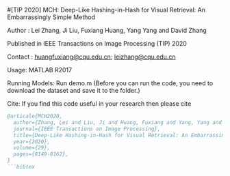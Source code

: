 #[TIP 2020] MCH: Deep-Like Hashing-in-Hash for Visual Retrieval: An Embarrassingly Simple Method

Author : Lei Zhang, Ji Liu, Fuxiang Huang, Yang Yang and David Zhang

Published in IEEE Transactions on Image Processing (TIP) 2020

Contact : huangfuxiang@cqu.edu.cn; leizhang@cqu.edu.cn 


Usage:  MATLAB R2017

Running Models:  Run demo.m (Before you can run the code, you need to download the dataset and save it to the folder.)

Cite: If you find this code useful in your research then please cite

```bibtex
@articale{MCH2020,
  author={Zhang, Lei and Liu, Ji and Huang, Fuxiang and Yang, Yang and Zhang, David},  
  journal={IEEE Transactions on Image Processing},   
  title={Deep-Like Hashing-in-Hash for Visual Retrieval: An Embarrassingly Simple Method},   
  year={2020},  
  volume={29}, 
  pages={8149-8162},
}
```bibtex
